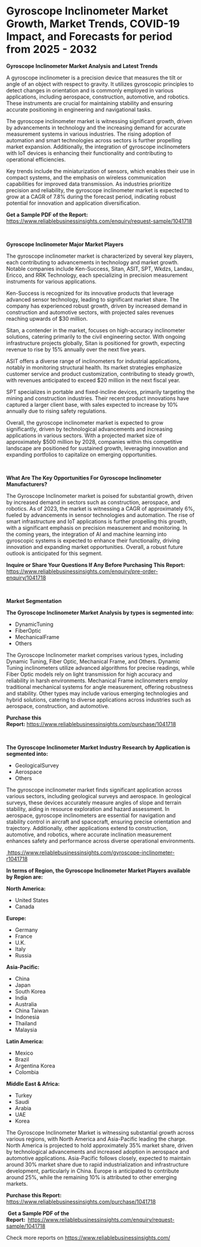 <p><h1>Gyroscope Inclinometer Market Growth, Market Trends, COVID-19 Impact, and Forecasts for period from 2025 - 2032</h1></p><p><strong>Gyroscope Inclinometer Market Analysis and Latest Trends</strong></p>
<p><p>A gyroscope inclinometer is a precision device that measures the tilt or angle of an object with respect to gravity. It utilizes gyroscopic principles to detect changes in orientation and is commonly employed in various applications, including aerospace, construction, automotive, and robotics. These instruments are crucial for maintaining stability and ensuring accurate positioning in engineering and navigational tasks.</p><p>The gyroscope inclinometer market is witnessing significant growth, driven by advancements in technology and the increasing demand for accurate measurement systems in various industries. The rising adoption of automation and smart technologies across sectors is further propelling market expansion. Additionally, the integration of gyroscope inclinometers with IoT devices is enhancing their functionality and contributing to operational efficiencies.</p><p>Key trends include the miniaturization of sensors, which enables their use in compact systems, and the emphasis on wireless communication capabilities for improved data transmission. As industries prioritize precision and reliability, the gyroscope inclinometer market is expected to grow at a CAGR of 7.8% during the forecast period, indicating robust potential for innovation and application diversification.</p></p>
<p><strong>Get a Sample PDF of the Report:&nbsp;</strong> <a href="https://www.reliablebusinessinsights.com/enquiry/request-sample/1041718?utm_campaign=2446&utm_medium=2&utm_source=Github&utm_content=ia&utm_term=08042025&utm_id=gyroscope-inclinometer">https://www.reliablebusinessinsights.com/enquiry/request-sample/1041718</a></p>
<p>&nbsp;</p>
<p><strong>Gyroscope Inclinometer Major Market Players</strong></p>
<p><p>The gyroscope inclinometer market is characterized by several key players, each contributing to advancements in technology and market growth. Notable companies include Ken-Success, Sitan, ASIT, SPT, Wkdzs, Landau, Ericco, and RRK Technology, each specializing in precision measurement instruments for various applications.</p><p>Ken-Success is recognized for its innovative products that leverage advanced sensor technology, leading to significant market share. The company has experienced robust growth, driven by increased demand in construction and automotive sectors, with projected sales revenues reaching upwards of $30 million.</p><p>Sitan, a contender in the market, focuses on high-accuracy inclinometer solutions, catering primarily to the civil engineering sector. With ongoing infrastructure projects globally, Sitan is positioned for growth, expecting revenue to rise by 15% annually over the next five years.</p><p>ASIT offers a diverse range of inclinometers for industrial applications, notably in monitoring structural health. Its market strategies emphasize customer service and product customization, contributing to steady growth, with revenues anticipated to exceed $20 million in the next fiscal year.</p><p>SPT specializes in portable and fixed-incline devices, primarily targeting the mining and construction industries. Their recent product innovations have captured a larger client base, with sales expected to increase by 10% annually due to rising safety regulations.</p><p>Overall, the gyroscope inclinometer market is expected to grow significantly, driven by technological advancements and increasing applications in various sectors. With a projected market size of approximately $500 million by 2028, companies within this competitive landscape are positioned for sustained growth, leveraging innovation and expanding portfolios to capitalize on emerging opportunities.</p></p>
<p>&nbsp;</p>
<p><strong>What Are The Key Opportunities For Gyroscope Inclinometer Manufacturers?</strong></p>
<p><p>The Gyroscope Inclinometer market is poised for substantial growth, driven by increased demand in sectors such as construction, aerospace, and robotics. As of 2023, the market is witnessing a CAGR of approximately 6%, fueled by advancements in sensor technologies and automation. The rise of smart infrastructure and IoT applications is further propelling this growth, with a significant emphasis on precision measurement and monitoring. In the coming years, the integration of AI and machine learning into gyroscopic systems is expected to enhance their functionality, driving innovation and expanding market opportunities. Overall, a robust future outlook is anticipated for this segment.</p></p>
<p><strong>Inquire or Share Your Questions If Any Before Purchasing This Report:</strong> <a href="https://www.reliablebusinessinsights.com/enquiry/pre-order-enquiry/1041718?utm_campaign=2446&utm_medium=2&utm_source=Github&utm_content=ia&utm_term=08042025&utm_id=gyroscope-inclinometer">https://www.reliablebusinessinsights.com/enquiry/pre-order-enquiry/1041718</a></p>
<p>&nbsp;</p>
<p><strong>Market Segmentation</strong></p>
<p><strong>The Gyroscope Inclinometer Market Analysis by types is segmented into:</strong></p>
<p><ul><li>DynamicTuning</li><li>FiberOptic</li><li>MechanicalFrame</li><li>Others</li></ul></p>
<p><p>The Gyroscope Inclinometer market comprises various types, including Dynamic Tuning, Fiber Optic, Mechanical Frame, and Others. Dynamic Tuning inclinometers utilize advanced algorithms for precise readings, while Fiber Optic models rely on light transmission for high accuracy and reliability in harsh environments. Mechanical Frame inclinometers employ traditional mechanical systems for angle measurement, offering robustness and stability. Other types may include various emerging technologies and hybrid solutions, catering to diverse applications across industries such as aerospace, construction, and automotive.</p></p>
<p><strong>Purchase this Report:&nbsp;</strong><a href="https://www.reliablebusinessinsights.com/purchase/1041718?utm_campaign=2446&utm_medium=2&utm_source=Github&utm_content=ia&utm_term=08042025&utm_id=gyroscope-inclinometer">https://www.reliablebusinessinsights.com/purchase/1041718</a></p>
<p>&nbsp;</p>
<p><strong>The Gyroscope Inclinometer Market Industry Research by Application is segmented into:</strong></p>
<p><ul><li>GeologicalSurvey</li><li>Aerospace</li><li>Others</li></ul></p>
<p><p>The gyroscope inclinometer market finds significant application across various sectors, including geological surveys and aerospace. In geological surveys, these devices accurately measure angles of slope and terrain stability, aiding in resource exploration and hazard assessment. In aerospace, gyroscope inclinometers are essential for navigation and stability control in aircraft and spacecraft, ensuring precise orientation and trajectory. Additionally, other applications extend to construction, automotive, and robotics, where accurate inclination measurement enhances safety and performance across diverse operational environments.</p></p>
<p><a href="https://www.reliablebusinessinsights.com/gyroscope-inclinometer-r1041718?utm_campaign=2446&utm_medium=2&utm_source=Github&utm_content=ia&utm_term=08042025&utm_id=gyroscope-inclinometer">&nbsp;https://www.reliablebusinessinsights.com/gyroscope-inclinometer-r1041718</a></p>
<p><strong>In terms of Region, the Gyroscope Inclinometer Market Players available by Region are:</strong></p>
<p>
    <p> <strong> North America: </strong>
        <ul>
            <li>United States</li>
            <li>Canada</li>
        </ul>
        </p> 
    <p> <strong> Europe: </strong>
        <ul>
            <li>Germany</li>
            <li>France</li>
            <li>U.K.</li>
            <li>Italy</li>
            <li>Russia</li>
        </ul>
        </p> 
    <p> <strong> Asia-Pacific: </strong>
        <ul>
            <li>China</li>
            <li>Japan</li>
            <li>South Korea</li>
            <li>India</li>
            <li>Australia</li>
            <li>China Taiwan</li>
            <li>Indonesia</li>
            <li>Thailand</li>
            <li>Malaysia</li>
        </ul>
        </p> 
    <p> <strong> Latin America: </strong>
        <ul>
            <li>Mexico</li>
            <li>Brazil</li>
            <li>Argentina Korea</li>
            <li>Colombia</li>
        </ul>
        </p> 
    <p> <strong> Middle East & Africa: </strong>
        <ul>
            <li>Turkey</li>
            <li>Saudi</li>
            <li>Arabia</li>
            <li>UAE</li>
            <li>Korea</li>
        </ul>
    </p>
    </p>
<p><p>The Gyroscope Inclinometer Market is witnessing substantial growth across various regions, with North America and Asia-Pacific leading the charge. North America is projected to hold approximately 35% market share, driven by technological advancements and increased adoption in aerospace and automotive applications. Asia-Pacific follows closely, expected to maintain around 30% market share due to rapid industrialization and infrastructure development, particularly in China. Europe is anticipated to contribute around 25%, while the remaining 10% is attributed to other emerging markets.</p></p>
<p><strong>Purchase this Report: </strong><a href="https://www.reliablebusinessinsights.com/purchase/1041718?utm_campaign=2446&utm_medium=2&utm_source=Github&utm_content=ia&utm_term=08042025&utm_id=gyroscope-inclinometer">https://www.reliablebusinessinsights.com/purchase/1041718</a></p>
<p>&nbsp;<strong>Get a Sample PDF of the Report:&nbsp;&nbsp;</strong><a href="https://www.reliablebusinessinsights.com/enquiry/request-sample/1041718?utm_campaign=2446&utm_medium=2&utm_source=Github&utm_content=ia&utm_term=08042025&utm_id=gyroscope-inclinometer">https://www.reliablebusinessinsights.com/enquiry/request-sample/1041718</a></p>
<p><strong></strong></p>
<p>Check more reports on <a href="https://www.reliablebusinessinsights.com/?utm_campaign=2446&utm_medium=2&utm_source=Github&utm_content=ia&utm_term=08042025&utm_id=gyroscope-inclinometer">https://www.reliablebusinessinsights.com/</a></p>